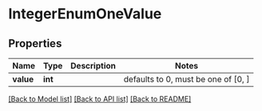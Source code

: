 # IntegerEnumOneValue


## Properties
Name | Type | Description | Notes
------------ | ------------- | ------------- | -------------
**value** | **int** |  | defaults to 0,  must be one of [0, ]

[[Back to Model list]](../README.md#documentation-for-models) [[Back to API list]](../README.md#documentation-for-api-endpoints) [[Back to README]](../README.md)


